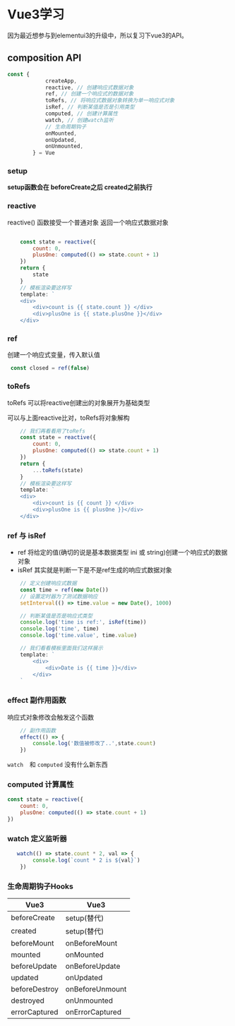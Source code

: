 # Vue3学习

因为最近想参与到elementui3的升级中，所以复习下vue3的API。

## composition API

```js
const {
            createApp,
            reactive, // 创建响应式数据对象
            ref, // 创建一个响应式的数据对象
            toRefs, // 将响应式数据对象转换为单一响应式对象
            isRef, // 判断某值是否是引用类型
            computed, // 创建计算属性
            watch, // 创建watch监听
            // 生命周期钩子
            onMounted,
            onUpdated,
            onUnmounted,
        } = Vue
```

### setup

 **setup函数会在 beforeCreate之后 created之前执行**

### reactive

reactive() 函数接受一个普通对象 返回一个响应式数据对象

```js

    const state = reactive({
        count: 0,
        plusOne: computed(() => state.count + 1)
    })
    return {
        state
    }
    // 模板渲染要这样写
    template: `
    <div>
        <div>count is {{ state.count }} </div>
        <div>plusOne is {{ state.plusOne }}</div>
    </div>

```

### ref

创建一个响应式变量，传入默认值

```js
 const closed = ref(false)
```

### toRefs

 toRefs 可以将reactive创建出的对象展开为基础类型

可以与上面reactive比对，toRefs将对象解构

```js
    // 我们再看看用了toRefs
    const state = reactive({
        count: 0,
        plusOne: computed(() => state.count + 1)
    })
    return {
        ...toRefs(state)
    }
    // 模板渲染要这样写
    template: `
    <div>
        <div>count is {{ count }} </div>
        <div>plusOne is {{ plusOne }}</div>
    </div>
```

### ref 与 isRef

- ref 将给定的值(确切的说是基本数据类型 ini 或 string)创建一个响应式的数据对象
- isRef 其实就是判断一下是不是ref生成的响应式数据对象

```js
    // 定义创建响应式数据
    const time = ref(new Date())
    // 设置定时器为了测试数据响应
    setInterval(() => time.value = new Date(), 1000)

    // 判断某值是否是响应式类型
    console.log('time is ref:', isRef(time))
    console.log('time', time)
    console.log('time.value', time.value)

    // 我们看看模板里面我们这样展示
    template: `
        <div>
            <div>Date is {{ time }}</div>
        </div>
    `
```



### effect 副作用函数

响应式对象修改会触发这个函数

```js
    // 副作用函数
    effect(() => {
        console.log('数值被修改了..',state.count)
    })
```

`watch  `和 `computed` 没有什么新东西

### computed 计算属性

```js
const state = reactive({
    count: 0,
    plusOne: computed(() => state.count + 1)
})
```

### watch 定义监听器

```js
   watch(() => state.count * 2, val => {
        console.log(`count * 2 is ${val}`)
    })
```

### 生命周期钩子Hooks

| Vue3          | Vue3            |
| ------------- | --------------- |
| beforeCreate  | setup(替代)     |
| created       | setup(替代)     |
| beforeMount   | onBeforeMount   |
| mounted       | onMounted       |
| beforeUpdate  | onBeforeUpdate  |
| updated       | onUpdated       |
| beforeDestroy | onBeforeUnmount |
| destroyed     | onUnmounted     |
| errorCaptured | onErrorCaptured |
